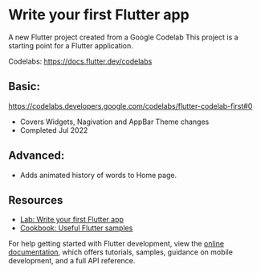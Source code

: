 # Write your first Flutter app

A new Flutter project created from a Google Codelab
This project is a starting point for a Flutter application.

Codelabs: https://docs.flutter.dev/codelabs

## Basic:

https://codelabs.developers.google.com/codelabs/flutter-codelab-first#0

- Covers Widgets, Nagivation and AppBar Theme changes
- Completed Jul 2022

## Advanced:

- Adds animated history of words to Home page.

## Resources

- [Lab: Write your first Flutter app](https://docs.flutter.dev/get-started/codelab)
- [Cookbook: Useful Flutter samples](https://docs.flutter.dev/cookbook)

For help getting started with Flutter development, view the
[online documentation](https://docs.flutter.dev/), which offers tutorials,
samples, guidance on mobile development, and a full API reference.
